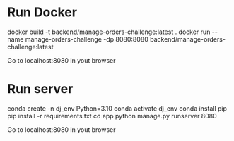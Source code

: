 # Run Docker

docker build -t backend/manage-orders-challenge:latest .
docker run --name manage-orders-challenge -dp 8080:8080 backend/manage-orders-challenge:latest

Go to localhost:8080 in yout browser

# Run server

conda create -n dj_env Python=3.10
conda activate dj_env
conda install pip
pip install -r requirements.txt
cd app
python manage.py runserver 8080

Go to localhost:8080 in yout browser
